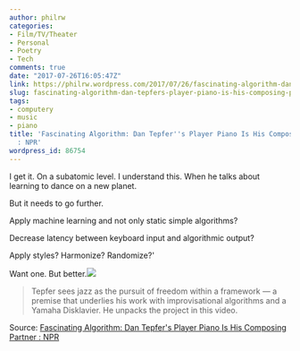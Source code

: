 ```yaml
---
author: philrw
categories:
- Film/TV/Theater
- Personal
- Poetry
- Tech
comments: true
date: "2017-07-26T16:05:47Z"
link: https://philrw.wordpress.com/2017/07/26/fascinating-algorithm-dan-tepfers-player-piano-is-his-composing-partner-npr/
slug: fascinating-algorithm-dan-tepfers-player-piano-is-his-composing-partner-npr
tags:
- computery
- music
- piano
title: 'Fascinating Algorithm: Dan Tepfer''s Player Piano Is His Composing Partner
  : NPR'
wordpress_id: 86754
---
```


I get it. On a subatomic level. I understand this. When he talks about learning to dance on a new planet.

But it needs to go further.

Apply machine learning and not only static simple algorithms?

Decrease latency between keyboard input and algorithmic output?

Apply styles? Harmonize? Randomize?'

Want one. But better.[![](/images/dan1_wide-4d511594734655bc39d09d97e5d484be0a44c316.jpg)](http://www.npr.org/2017/07/24/538677517/fascinating-algorithm-dan-tepfers-player-piano-is-his-composing-partner?utm_campaign=storyshare&utm_source=twitter.com&utm_medium=social)

> Tepfer sees jazz as the pursuit of freedom within a framework — a premise that underlies his work with improvisational algorithms and a Yamaha Disklavier. He unpacks the project in this video.


Source: [Fascinating Algorithm: Dan Tepfer's Player Piano Is His Composing Partner : NPR](http://www.npr.org/2017/07/24/538677517/fascinating-algorithm-dan-tepfers-player-piano-is-his-composing-partner)
